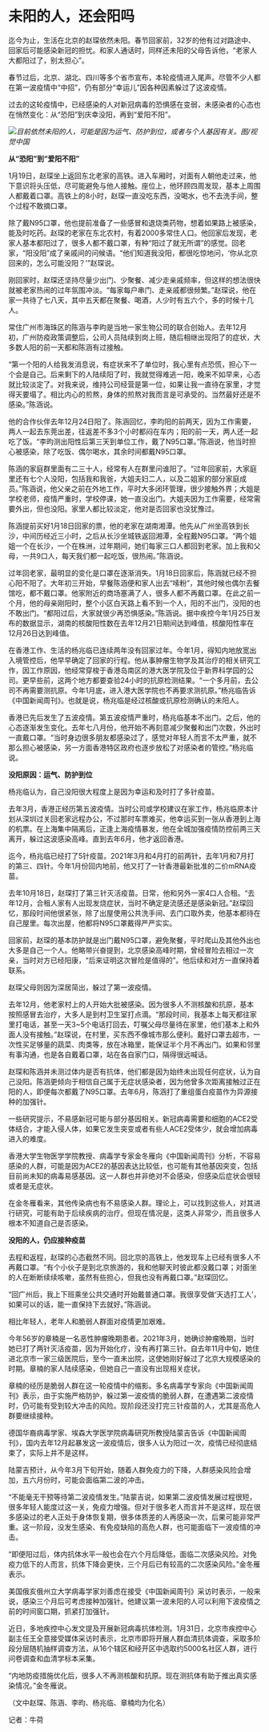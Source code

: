 # 未阳的人，还会阳吗

迄今为止，生活在北京的赵琛依然未阳。春节回家前，32岁的他有过对路途中、回家后可能感染新冠的担忧。和家人通话时，同样还未阳的父母告诉他，“老家人大都阳过了，别太担心”。

春节过后，北京、湖北、四川等多个省市宣布，本轮疫情进入尾声。尽管不少人都在第一波疫情中“中招”，仍有部分“幸运儿”因各种因素躲过了这波疫情。

过去的这轮疫情中，已经感染的人对新冠病毒的恐惧感在变弱，未感染者的心态也在悄然变化：从“恐阳”到庆幸没阳，再到“爱阳不阳”。

![](https://inews.gtimg.com/newsapp_bt/0/15658078143/1000)_目前依然未阳的人，可能是因为运气、防护到位，或者与个人基因有关。图/视觉中国_

**从“恐阳”到“爱阳不阳”**

1月19日，赵琛坐上返回东北老家的高铁。进入车厢时，对面有人朝他走过来，他下意识将头压低，尽可能避免与他人接触。座位上，他环顾四周发现，基本上周围人都戴着口罩。高铁上的8小时，赵琛一直没吃东西，没喝水，也不去洗手间，整个过程不敢摘口罩。

除了戴N95口罩，他也提前准备了一些感冒和退烧类药物，想着如果路上被感染，能及时吃药。赵琛的老家在东北农村，有着2000多常住人口。他回家后发现，老家人基本都阳过了，很多人都不戴口罩，有种“阳过了就无所谓”的感觉。回老家，“阳没阳”成了亲戚间的问候语。“他们知道我没阳，都很吃惊地问，‘你从北京回来的，怎么可能没阳？’”赵琛说。

刚回家时，赵琛还坚持尽量少出门、少聚餐、减少走亲戚频率，但这样的想法很快就被老家热闹的过年氛围冲淡。“每家每户串门、走亲戚都很频繁。”赵琛说，他在家一共待了七八天，其中五天都在聚餐、喝酒，人少时有五六个，多的时候十几人。

常住广州市海珠区的陈涵与李昀是当地一家生物公司的联合创始人。去年12月初，广州防疫政策调整后，公司人员陆续到岗上班，随后相继出现阳了的症状，大多数人阳的前一天都和陈涵有过接触。

“第一个阳的人给我发消息说，有症状来不了单位时，我心里有点恐慌，担心下一个会是自己。后来剩下的人陆续阳了时，我就觉得难逃一阳，晚来不如早来，心态就比较淡定了。对我来说，维持公司经营是第一位，如果让我一直待在家里，才觉得天要塌了。相比内心的煎熬，身体的煎熬对我而言是可承受的。当然最好还是不感染。”陈涵说。

他的合作伙伴去年12月24日阳了。陈涵回忆，李昀阳的前两天，因为工作需要，两人一起去东莞出差，往返差不多3个小时都闷在车内；阳的前一天，两人还一起吃了饭。“李昀测出阳性后第三天到单位工作，戴了N95口罩。”陈涵说，他当时担心被感染，除了吃饭、偶尔喝水，其余时间都戴N95口罩。

陈涵的家庭群里面有二三十人，经常有人在群里问谁阳了。“过年回家前，大家庭里还有七个人没阳，包括我和我爸，大姐夫妇二人，以及二姐家的部分家庭成员。”陈涵说，他父亲之前在外地工作，平时大多闭环管理，很少接触外界；大姐是学校老师，疫情严重时，学校停课，她一直没出门。大姐夫因为工作需要，经常需要外出，但也没阳。家里人都比较淡定，他对是否回家也没犹豫过。

陈涵提前买好1月18日回家的票，他的老家在湖南湘潭。他先从广州坐高铁到长沙，中间历经近三小时，之后从长沙坐城铁返回湘潭，全程戴N95口罩。“两个姐姐一个在长沙，一个在株洲，过年期间，她们每家三口人都回到老家。加上我和父母，一共9口人，每天我们都一起吃饭，很热闹。”陈涵说。

过年回老家，最明显的变化是口罩在逐渐消失。1月18日回家后，陈涵就已经不担心阳不阳了。大年初三开始，早餐陈涵便和家人出去“嗦粉”，其他时候也偶尔去餐馆吃，都不戴口罩。他家附近的商场塞满了人，很多人都不再戴口罩。在此之前一个月，他的母亲刚阳时，整个小区白天路上看不到一个人，阳的不出门，没阳的也不敢出门。“都阳过后，大家就很少再恐惧感染。”陈涵说。据中疾控今年1月25日发布的数据显示，湖南的核酸阳性数在去年12月21日期间达到峰值，核酸阳性率在12月26日达到峰值。

在香港工作、生活的杨兆临已连续两年没有回家过年。今年1月，得知内地放宽出入境管控后，他早早确定了回家的行程。他从事肿瘤生物学及其治疗的相关研究工作，因工作原因，他经常穿梭于香港岛南区的港大医学院及位于新界科学园的公司。更早些前，这两个地方都要查验24小时的抗原检测结果。“一个多月前，去公司不再需要测抗原。今年1月底，进入港大医学院也不再要求测抗原。”杨兆临告诉《中国新闻周刊》。也就是说，杨兆临是经过核酸或抗原检测确认的未阳人。

香港已先后发生了五波疫情。第五波疫情严重时，杨兆临基本不出门。之后，他的心态逐渐发生变化。去年七八月份，他开始不再刻意减少聚餐和出门次数，外出时一直戴口罩。“当时身边很多朋友都感染过了，感觉对年轻人而言不太严重，就不那么担心被感染，另一方面香港特区政府也逐步放松了对感染者的管控。”杨兆临说。

**没阳原因：运气、防护到位**

杨兆临认为，自己没阳很大程度上是因为幸运和及时打了多针疫苗。

去年3月，香港正经历第五波疫情。当时公司或学校建议在家工作，杨兆临原本计划从深圳过关回老家远程办公，不过那时车票难买，他幸运买到一张从香港到上海的机票。在上海集中隔离后，正逢上海疫情暴发，他在全城加强疫情防控前两三天离开，躲过这波感染高峰。直到去年6月，他才返回香港。

迄今，杨兆临已经打了5针疫苗。2021年3月和4月打的前两针，去年1月和7月打的第三、四针。今年1月份回内地前，他又打了一针香港最新批准的二价mRNA疫苗。

去年10月18日，赵琛打了第三针灭活疫苗。日常，他和另外一家4口人合租。“去年12月，合租人家有人出现发烧症状，当时不确定是流感还是感染新冠。”赵琛回忆，那段时间他很紧张，除了出屋使用公共洗手间、去门口取外卖，他基本都待在自己屋里。每次出屋，他都将N95口罩戴得严严实实。

回家前，赵琛的基本防护就是出门戴N95口罩，避免聚餐，平时爬山及其他外出也大多是自己一个人。他略带兴奋提到，北京感染高峰时期，曾经冒险去相过一次亲，当时对方已经阳康，“后来证明这次冒险是值得的”。他后续和对方一直保持着联系。

赵琛父母则因为深居简出，躲过了第一波疫情。

去年12月，他老家村上的人开始大批被感染。因为很多人不测核酸和抗原，基本按照感冒去治疗，大多人是到村卫生室打点滴。“那段时间，我基本上每天都往家里打电话，甚至一天3~5个电话打回去，叮嘱父母尽量待在家里，他们基本上和外面人没有接触。”赵琛说，在村里，买东西不像城市那么便利。戴好口罩去超市，一次性买足够量的蔬菜、肉类等，放在冰箱里，能保证半个月不再出门。如果和邻里有事沟通，也是各自戴着口罩，站在各自家门口，隔得很远喊话。

赵琛和陈涵并未测过体内是否有抗体，他们都是因为始终未出现任何症状，认为自己没阳。陈涵更倾向于相信自己属于无症状感染者，因为他曾多次距离接触过正在阳的人，即便每次都戴了N95口罩。去年6月，陈涵打了重组蛋白疫苗作为异源接种的加强针。

一些研究提示，不易感新冠可能与部分基因相关。新冠病毒需要和细胞的ACE2受体结合，才能入侵人体，如果它发生突变或者有些人ACE2受体少，就会增加病毒进入的难度。

香港大学生物医学学院教授、病毒学专家金冬雁向《中国新闻周刊》分析，不容易感染的人群，可能是因为ACE2的基因表达比较低，也可能有其他基因突变，包括目前尚未知的病毒易感基因。这一人群也并非绝对不会感染，但感染后症状会很轻或者是无症状。

在金冬雁看来，其他传染病也有不易感染人群。理论上，可以找到这些人，对其进行研究，可能有助于后续疾病的治疗。但现在情况是，这类人非常少，而且很多人根本不知道自己是否感染。

**没阳的人，仍应接种疫苗**

去程和返程，赵琛的心态截然不同。回北京的高铁上，他发现车上已经有很多人不再戴口罩。“有个小伙子是到北京旅游的，我和他聊天时彼此都没戴口罩；对面坐的人在断断续续咳嗽，虽然有些担心，但我也没有再戴口罩。”赵琛回忆。

“回广州后，我上下班乘坐公共交通时开始戴普通口罩。我很享受做‘天选打工人’，如果可以的话，能一直保持下去就好。”陈涵说。

相比年轻人，老年人和脆弱人群面对疫情更加艰难。

今年56岁的章楠是一名恶性肿瘤晚期患者。2021年3月，她确诊肿瘤晚期，当时她已打了两针灭活疫苗，因为开始化疗，没有再打第三针。自去年11月中旬，她住进北京市一家三级医院后，至今一直未出院，这使她刚好躲过了北京大规模感染的时期。章楠的家人陆续感染，但她自己一直没有出现相关症状。

章楠的经历是脆弱人群在这一轮疫情中的缩影。多名病毒学专家向《中国新闻周刊》表示，由于实施严格防护，躲过第一波疫情的脆弱人群，在遭遇第二波疫情时，仍可能有受到较大冲击的风险。现阶段还没打完三针疫苗的人，尤其是高危人群要继续接种。

德国华裔病毒学家、埃森大学医学院病毒研究所教授陆蒙吉告诉《中国新闻周刊》，国内去年12月起暴发这一波疫情后，很多人认为阳过一次，疫情已经彻底结束了，实际上并不是这样。

陆蒙吉预计，从今年3月下旬开始，随着人群免疫力的下降，人群感染风险会增加，五六月份时，可能会面临第二波的冲击。

“不能毫无干预等待第二波疫情发生。”陆蒙吉说，如果第二波疫情发展过程很短，很多年轻人能度过这一关，免疫力增强。但对于很多老人而言并不是这样，现在很多感染过的老人正处于身体恢复期，很多体质差的人再感染一次，后果可能非常严重。这一阶段，没发生感染、有免疫缺陷的高危人群，也可能面临下一波疫情的冲击。

“即便阳过后，体内抗体水平一般也会在六个月后降低，面临二次感染风险。对免疫力低下的人而言，抗体下降会更快，三个月后已有较高的二次感染风险。”金冬雁表示。

美国俄亥俄州立大学病毒学家刘善虑在接受《中国新闻周刊》采访时表示，一般来说，感染三个月后可考虑接种加强针。他建议第一波未阳的人可以利用下波疫情之前的时间窗口期，抓紧打加强针。

近日，多地疾控中心发文提及开展新冠病毒抗体检测。1月31日，北京市疾控中心副主任王全意接受媒体采访时表示，北京市即将开展人群血清抗体调查，采取多阶段分层随机抽样调查方法，从16个辖区和经开区中选取约5000名社区人群，进行问卷调查和血清学标本采集。

“内地防疫措施优化后，很多人不再测核酸和抗原。现在测抗体有助于推出真实感染情况。”金冬雁说。

（文中赵琛、陈涵、李昀、杨兆临、章楠均为化名）

记者：牛荷

